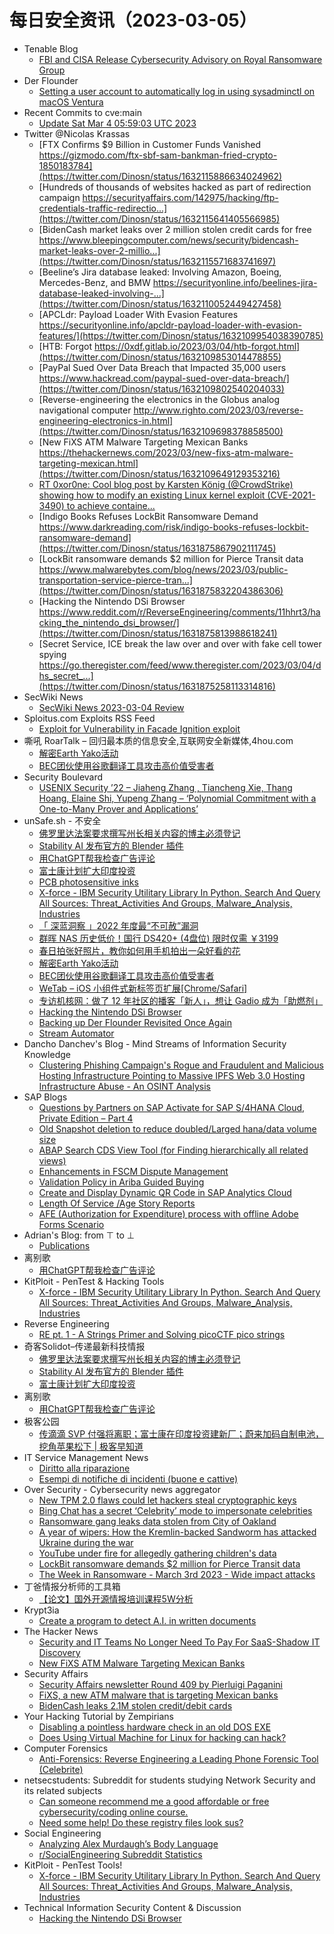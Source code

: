 # 每日安全资讯（2023-03-05）

- Tenable Blog
  - [FBI and CISA Release Cybersecurity Advisory on Royal Ransomware Group](https://www.tenable.com/blog/fbi-and-cisa-release-cybersecurity-advisory-on-royal-ransomware-group)
- Der Flounder
  - [Setting a user account to automatically log in using sysadminctl on macOS Ventura](https://derflounder.wordpress.com/2023/03/04/setting-a-user-account-to-automatically-log-in-using-sysadminctl-on-macos-ventura/)
- Recent Commits to cve:main
  - [Update Sat Mar  4 05:59:03 UTC 2023](https://github.com/trickest/cve/commit/24487876142712c2510b7ad3a08bc1d826fbfc06)
- Twitter @Nicolas Krassas
  - [FTX Confirms $9 Billion in Customer Funds Vanished https://gizmodo.com/ftx-sbf-sam-bankman-fried-crypto-1850183784](https://twitter.com/Dinosn/status/1632115886634024962)
  - [Hundreds of thousands of websites hacked as part of redirection campaign https://securityaffairs.com/142975/hacking/ftp-credentials-traffic-redirectio...](https://twitter.com/Dinosn/status/1632115641405566985)
  - [BidenCash market leaks over 2 million stolen credit cards for free https://www.bleepingcomputer.com/news/security/bidencash-market-leaks-over-2-millio...](https://twitter.com/Dinosn/status/1632115571683741697)
  - [Beeline’s Jira database leaked: Involving Amazon, Boeing, Mercedes-Benz, and BMW https://securityonline.info/beelines-jira-database-leaked-involving-...](https://twitter.com/Dinosn/status/1632110052449427458)
  - [APCLdr: Payload Loader With Evasion Features https://securityonline.info/apcldr-payload-loader-with-evasion-features/](https://twitter.com/Dinosn/status/1632109954038390785)
  - [HTB: Forgot https://0xdf.gitlab.io/2023/03/04/htb-forgot.html](https://twitter.com/Dinosn/status/1632109853014478855)
  - [PayPal Sued Over Data Breach that Impacted 35,000 users https://www.hackread.com/paypal-sued-over-data-breach/](https://twitter.com/Dinosn/status/1632109802540204033)
  - [Reverse-engineering the electronics in the Globus analog navigational computer http://www.righto.com/2023/03/reverse-engineering-electronics-in.html](https://twitter.com/Dinosn/status/1632109698378858500)
  - [New FiXS ATM Malware Targeting Mexican Banks https://thehackernews.com/2023/03/new-fixs-atm-malware-targeting-mexican.html](https://twitter.com/Dinosn/status/1632109649129353216)
  - [RT 0xor0ne: Cool blog post by Karsten König (@CrowdStrike) showing how to modify an existing Linux kernel exploit (CVE-2021-3490) to achieve containe...](https://twitter.com/0xor0ne/status/1631935016988016640)
  - [Indigo Books Refuses LockBit Ransomware Demand https://www.darkreading.com/risk/indigo-books-refuses-lockbit-ransomware-demand](https://twitter.com/Dinosn/status/1631875867902111745)
  - [LockBit ransomware demands $2 million for Pierce Transit data https://www.malwarebytes.com/blog/news/2023/03/public-transportation-service-pierce-tran...](https://twitter.com/Dinosn/status/1631875832204386306)
  - [Hacking the Nintendo DSi Browser https://www.reddit.com/r/ReverseEngineering/comments/11hhrt3/hacking_the_nintendo_dsi_browser/](https://twitter.com/Dinosn/status/1631875813988618241)
  - [Secret Service, ICE break the law over and over with fake cell tower spying https://go.theregister.com/feed/www.theregister.com/2023/03/04/dhs_secret_...](https://twitter.com/Dinosn/status/1631875258113314816)
- SecWiki News
  - [SecWiki News 2023-03-04 Review](http://www.sec-wiki.com/?2023-03-04)
- Sploitus.com Exploits RSS Feed
  - [Exploit for Vulnerability in Facade Ignition exploit](https://sploitus.com/exploit?id=85CC8F81-2E10-5C33-80A8-0F7EA5C645F0&utm_source=rss&utm_medium=rss)
- 嘶吼 RoarTalk – 回归最本质的信息安全,互联网安全新媒体,4hou.com
  - [解密Earth Yako活动](https://www.4hou.com/posts/4Kln)
  - [BEC团伙使用谷歌翻译工具攻击高价值受害者](https://www.4hou.com/posts/8YGL)
- Security Boulevard
  - [USENIX Security ’22 – Jiaheng Zhang , Tiancheng Xie,  Thang Hoang, Elaine Shi, Yupeng Zhang – ‘Polynomial Commitment with a One-to-Many Prover and Applications’](https://securityboulevard.com/2023/03/usenix-security-22-jiaheng-zhang-tiancheng-xie-thang-hoang-elaine-shi-yupeng-zhang-polynomial-commitment-with-a-one-to-many-prover-and-applications/)
- unSafe.sh - 不安全
  - [佛罗里达法案要求撰写州长相关内容的博主必须登记](https://buaq.net/go-151990.html)
  - [Stability AI 发布官方的 Blender 插件](https://buaq.net/go-151991.html)
  - [用ChatGPT帮我检查广告评论](https://buaq.net/go-151974.html)
  - [富士康计划扩大印度投资](https://buaq.net/go-151992.html)
  - [PCB photosensitive inks](https://buaq.net/go-151962.html)
  - [X-force - IBM Security Utilitary Library In Python. Search And Query All Sources: Threat_Activities And Groups, Malware_Analysis, Industries](https://buaq.net/go-151956.html)
  - [「 深蓝洞察 」2022 年度最“不可赦”漏洞](https://buaq.net/go-151950.html)
  - [群晖 NAS 历史低价！国行 DS420+ (4盘位) 限时仅需 ￥3199](https://buaq.net/go-151975.html)
  - [春日拍张好照片，教你如何用手机拍出一朵好看的花](https://buaq.net/go-151945.html)
  - [解密Earth Yako活动](https://buaq.net/go-151938.html)
  - [BEC团伙使用谷歌翻译工具攻击高价值受害者](https://buaq.net/go-151939.html)
  - [WeTab – iOS 小组件式新标签页扩展[Chrome/Safari]](https://buaq.net/go-151940.html)
  - [专访机核网：做了 12 年社区的播客「新人」，想让 Gadio 成为「助燃剂」](https://buaq.net/go-151933.html)
  - [Hacking the Nintendo DSi Browser](https://buaq.net/go-151913.html)
  - [Backing up Der Flounder Revisited Once Again](https://buaq.net/go-151912.html)
  - [Stream Automator](https://buaq.net/go-151989.html)
- Dancho Danchev's Blog - Mind Streams of Information Security Knowledge
  - [Clustering Phishing Campaign's Rogue and Fraudulent and Malicious Hosting Infrastructure Pointing to Massive IPFS Web 3.0 Hosting Infrastructure Abuse - An OSINT Analysis](https://ddanchev.blogspot.com/2023/03/clustering-phishing-campaigns-rogue-and.html)
- SAP Blogs
  - [Questions by Partners on SAP Activate for SAP S/4HANA Cloud, Private Edition – Part 4](https://blogs.sap.com/2023/03/04/questions-by-partners-on-sap-activate-for-sap-s-4hana-cloud-private-edition-part-4/)
  - [Old Snapshot deletion to reduce doubled/Larged hana/data volume size](https://blogs.sap.com/2023/03/04/old-snapshot-deletion-to-reduce-doubled-larged-hana-data-volume-size/)
  - [ABAP Search CDS View Tool (for Finding hierarchically all related views)](https://blogs.sap.com/2023/03/04/abap-search-cds-view-tool-for-finding-hierarchically-all-related-views/)
  - [Enhancements in FSCM Dispute Management](https://blogs.sap.com/2023/03/04/enhancements-in-fscm-dispute-management/)
  - [Validation Policy in Ariba Guided Buying](https://blogs.sap.com/2023/03/04/validation-policy-in-ariba-guided-buying/)
  - [Create and Display Dynamic QR Code in SAP Analytics Cloud](https://blogs.sap.com/2023/03/04/create-and-display-dynamic-qr-code-in-sap-analytics-cloud/)
  - [Length Of Service /Age Story Reports](https://blogs.sap.com/2023/03/04/length-of-service-age-story-reports/)
  - [AFE (Authorization for Expenditure) process with offline Adobe Forms Scenario](https://blogs.sap.com/2023/03/04/afe-authorization-for-expenditure-process-with-offline-adobe-forms-scenario/)
- Adrian's Blog: from ⊤ to ⊥
  - [Publications](https://adrianherrera.github.io/publications/)
- 离别歌
  - [用ChatGPT帮我检查广告评论](https://www.leavesongs.com/THINK/using-chatgpt-for-antispam.html)
- KitPloit - PenTest & Hacking Tools
  - [X-force - IBM Security Utilitary Library In Python. Search And Query All Sources: Threat_Activities And Groups, Malware_Analysis, Industries](http://www.kitploit.com/2023/03/x-force-ibm-security-utilitary-library.html)
- Reverse Engineering
  - [RE pt. 1 - A Strings Primer and Solving picoCTF pico strings](https://www.reddit.com/r/ReverseEngineering/comments/11i8jr0/re_pt_1_a_strings_primer_and_solving_picoctf_pico/)
- 奇客Solidot–传递最新科技情报
  - [佛罗里达法案要求撰写州长相关内容的博主必须登记](https://www.solidot.org/story?sid=74300)
  - [Stability AI 发布官方的 Blender 插件](https://www.solidot.org/story?sid=74299)
  - [富士康计划扩大印度投资](https://www.solidot.org/story?sid=74298)
- 离别歌
  - [用ChatGPT帮我检查广告评论](https://www.leavesongs.com/THINK/using-chatgpt-for-antispam.html)
- 极客公园
  - [传滴滴 SVP 付强将离职；富士康在印度投资建新厂；蔚来加码自制电池，挖角苹果松下 | 极客早知道](https://mp.weixin.qq.com/s?__biz=MTMwNDMwODQ0MQ==&mid=2652984066&idx=1&sn=a51fdb239fa95d2adf987ab7c5e0dacb&chksm=7e542eb44923a7a2116ecc54544c5ede7c23b4d7ccac0e94ca6e788894815b59bc9ba905d072&scene=58&subscene=0#rd)
- IT Service Management News
  - [Diritto alla riparazione](http://blog.cesaregallotti.it/2023/03/diritto-alla-riparazione.html)
  - [Esempi di notifiche di incidenti (buone e cattive)](http://blog.cesaregallotti.it/2023/03/esempi-di-notifiche-di-incidenti-buone.html)
- Over Security - Cybersecurity news aggregator
  - [New TPM 2.0 flaws could let hackers steal cryptographic keys](https://www.bleepingcomputer.com/news/security/new-tpm-20-flaws-could-let-hackers-steal-cryptographic-keys/)
  - [Bing Chat has a secret ‘Celebrity’ mode to impersonate celebrities](https://www.bleepingcomputer.com/news/microsoft/bing-chat-has-a-secret-celebrity-mode-to-impersonate-celebrities/)
  - [Ransomware gang leaks data stolen from City of Oakland](https://www.bleepingcomputer.com/news/security/ransomware-gang-leaks-data-stolen-from-city-of-oakland/)
  - [A year of wipers: How the Kremlin-backed Sandworm has attacked Ukraine during the war](https://therecord.media/a-year-of-wipers-how-the-kremlin-backed-sandworm-has-attacked-ukraine-during-the-war/)
  - [YouTube under fire for allegedly gathering children's data](https://www.malwarebytes.com/blog/news/2023/03/youtube-under-fire-for-allegedly-gathering-uk-childrens-data)
  - [LockBit ransomware demands $2 million for Pierce Transit data](https://www.malwarebytes.com/blog/news/2023/03/public-transportation-service-pierce-transit-struck-by-lockbit-ransomware)
  - [The Week in Ransomware - March 3rd 2023 - Wide impact attacks](https://www.bleepingcomputer.com/news/security/the-week-in-ransomware-march-3rd-2023-wide-impact-attacks/)
- 丁爸情报分析师的工具箱
  - [【论文】国外开源情报培训课程5W分析](https://mp.weixin.qq.com/s?__biz=MzI2MTE0NTE3Mw==&mid=2651135178&idx=1&sn=9c2dee0ca3ee1d8bfffe56a7a1227061&chksm=f1af6bf0c6d8e2e6c82bb363de0916a8ab4bee0acaa0df6dbc440bda7b4bda17b30b685ea656&scene=58&subscene=0#rd)
- Krypt3ia
  - [Create a program to detect A.I. in written documents](https://krypt3ia.wordpress.com/2023/03/04/create-a-program-to-detect-a-i-in-written-documents/)
- The Hacker News
  - [Security and IT Teams No Longer Need To Pay For SaaS-Shadow IT Discovery](https://thehackernews.com/2023/03/security-and-it-teams-no-longer-need-to.html)
  - [New FiXS ATM Malware Targeting Mexican Banks](https://thehackernews.com/2023/03/new-fixs-atm-malware-targeting-mexican.html)
- Security Affairs
  - [Security Affairs newsletter Round 409 by Pierluigi Paganini](https://securityaffairs.com/143047/breaking-news/security-affairs-newsletter-round-409-by-pierluigi-paganini.html)
  - [FiXS, a new ATM malware that is targeting Mexican banks](https://securityaffairs.com/143022/malware/fixs-atm-malware-mexican-banks.html)
  - [BidenCash leaks 2.1M stolen credit/debit cards](https://securityaffairs.com/143006/cyber-crime/bidencash-leaks-2-1m-cards.html)
- Your Hacking Tutorial by Zempirians
  - [Disabling a pointless hardware check in an old DOS EXE](https://www.reddit.com/r/HowToHack/comments/11ht98s/disabling_a_pointless_hardware_check_in_an_old/)
  - [Does Using Virtual Machine for Linux for hacking can hack?](https://www.reddit.com/r/HowToHack/comments/11i086i/does_using_virtual_machine_for_linux_for_hacking/)
- Computer Forensics
  - [Anti-Forensics: Reverse Engineering a Leading Phone Forensic Tool (Celebrite)](https://www.reddit.com/r/computerforensics/comments/11ick8i/antiforensics_reverse_engineering_a_leading_phone/)
- netsecstudents: Subreddit for students studying Network Security and its related subjects
  - [Can someone recommend me a good affordable or free cybersecurity/coding online course.](https://www.reddit.com/r/netsecstudents/comments/11i9b2g/can_someone_recommend_me_a_good_affordable_or/)
  - [Need some help! Do these registry files look sus?](https://www.reddit.com/r/netsecstudents/comments/11igz0h/need_some_help_do_these_registry_files_look_sus/)
- Social Engineering
  - [Analyzing Alex Murdaugh’s Body Language](https://www.reddit.com/r/SocialEngineering/comments/11hwu5y/analyzing_alex_murdaughs_body_language/)
  - [r/SocialEngineering Subreddit Statistics](https://www.reddit.com/r/SocialEngineering/comments/11hw5xw/rsocialengineering_subreddit_statistics/)
- KitPloit - PenTest Tools!
  - [X-force - IBM Security Utilitary Library In Python. Search And Query All Sources: Threat_Activities And Groups, Malware_Analysis, Industries](http://www.kitploit.com/2023/03/x-force-ibm-security-utilitary-library.html)
- Technical Information Security Content & Discussion
  - [Hacking the Nintendo DSi Browser](https://www.reddit.com/r/netsec/comments/11hss7h/hacking_the_nintendo_dsi_browser/)
